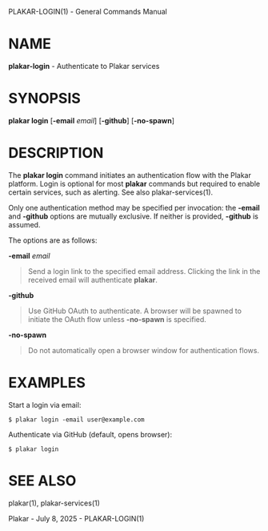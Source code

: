 PLAKAR-LOGIN(1) - General Commands Manual

# NAME

**plakar-login** - Authenticate to Plakar services

# SYNOPSIS

**plakar&nbsp;login**
\[**-email**&nbsp;*email*]
\[**-github**]
\[**-no-spawn**]

# DESCRIPTION

The
**plakar login**
command initiates an authentication flow with the Plakar platform.
Login is optional for most
**plakar**
commands but required to enable certain services, such as alerting.
See also
plakar-services(1).

Only one authentication method may be specified per invocation: the
**-email**
and
**-github**
options are mutually exclusive.
If neither is provided,
**-github**
is assumed.

The options are as follows:

**-email** *email*

> Send a login link to the specified email address.
> Clicking the link in the received email will authenticate
> **plakar**.

**-github**

> Use GitHub OAuth to authenticate.
> A browser will be spawned to initiate the OAuth flow unless
> **-no-spawn**
> is specified.

**-no-spawn**

> Do not automatically open a browser window for authentication flows.

# EXAMPLES

Start a login via email:

	$ plakar login -email user@example.com

Authenticate via GitHub (default, opens browser):

	$ plakar login

# SEE ALSO

plakar(1),
plakar-services(1)

Plakar - July 8, 2025 - PLAKAR-LOGIN(1)
